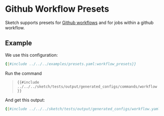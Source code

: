 # Github Workflow Presets

Sketch supports presets for [Github workflows](https://docs.github.com/en/actions/reference/workflows-and-actions) and for jobs within a github workflow.

## Example

We use this configuration:

```yaml
{{#include ../../../examples/presets.yaml:workflow_presets}}
```

Run the command

>`{{#include ../../../sketch/tests/output/generated_configs/commands/workflow}}`

And get this output:

```yaml
{{#include ../../../sketch/tests/output/generated_configs/workflow.yaml}}
```
